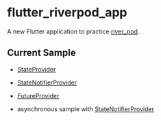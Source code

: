 # flutter_riverpod_app

A new Flutter application to practice [river_pod](https://github.com/rrousselGit/river_pod).

## Current Sample

* [StateProvider](/lib/content/state_provider)

* [StateNotifierProvider](/lib/content/state_notifier_provider)

* [FutureProvider](/lib/content/future_povider)

* asynchronous sample with [StateNotifierProvider](/lib/content/async_state_notifier_provider)